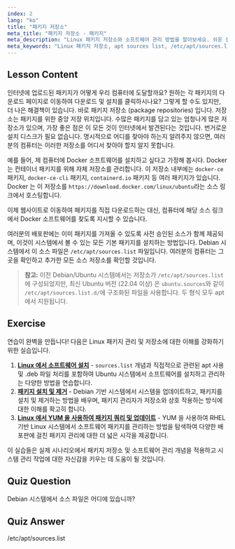 ```yaml
---
index: 2
lang: "ko"
title: "패키지 저장소"
meta_title: "패키지 저장소 - 패키지"
meta_description: "Linux 패키지 저장소와 소프트웨어 관리 방법을 알아보세요. 쉬운 설치를 위해 /etc/apt/sources.list와 같은 패키지 소스를 찾고 추가하는 방법을 알아보세요."
meta_keywords: "Linux 패키지 저장소, apt sources list, /etc/apt/sources.list, Linux 패키지, 초보자 Linux, Linux 튜토리얼, 패키지 관리"
---
```


## Lesson Content

인터넷에 업로드된 패키지가 어떻게 우리 컴퓨터에 도달할까요? 원하는 각 패키지의 다운로드 페이지로 이동하여 다운로드 및 설치를 클릭하시나요? 그렇게 할 수도 있지만, 더 나은 해결책이 있습니다. 바로 패키지 저장소 (package repositories) 입니다. 저장소는 패키지를 위한 중앙 저장 위치입니다. 수많은 패키지를 담고 있는 엄청나게 많은 저장소가 있으며, 가장 좋은 점은 이 모든 것이 인터넷에서 발견된다는 것입니다. 번거로운 설치 디스크가 필요 없습니다. 명시적으로 어디를 찾아야 하는지 알려주지 않으면, 여러분의 컴퓨터는 이러한 저장소를 어디서 찾아야 할지 알지 못합니다.

예를 들어, 제 컴퓨터에 Docker 소프트웨어를 설치하고 싶다고 가정해 봅시다. Docker 는 컨테이너 패키지를 위해 자체 저장소를 관리합니다. 이 저장소 내부에는 `docker-ce` 패키지, `docker-ce-cli` 패키지, `containerd.io` 패키지 등 여러 패키지가 있습니다. Docker 는 이 저장소를 `https://download.docker.com/linux/ubuntu`라는 소스 링크에서 호스팅합니다.

이제 웹사이트로 이동하여 패키지를 직접 다운로드하는 대신, 컴퓨터에 해당 소스 링크에서 Docker 소프트웨어를 찾도록 지시할 수 있습니다.

여러분의 배포판에는 이미 패키지를 가져올 수 있도록 사전 승인된 소스가 함께 제공되며, 이것이 시스템에서 볼 수 있는 모든 기본 패키지를 설치하는 방법입니다. Debian 시스템에서 이 소스 파일은 `/etc/apt/sources.list` 파일입니다. 여러분의 컴퓨터는 그곳을 확인하고 추가한 모든 소스 저장소를 확인할 것입니다.

> **참고:** 이전 Debian/Ubuntu 시스템에서는 저장소가 `/etc/apt/sources.list`에 구성되었지만, 최신 Ubuntu 버전 (22.04 이상) 은 `ubuntu.sources`와 같이 `/etc/apt/sources.list.d/`에 구조화된 파일을 사용합니다. 두 형식 모두 apt 에서 지원됩니다.

## Exercise

연습이 완벽을 만듭니다! 다음은 Linux 패키지 관리 및 저장소에 대한 이해를 강화하기 위한 실습입니다.

1. **[Linux 에서 소프트웨어 설치](https://labex.io/ko/labs/linux-software-installation-on-linux-18005)** - `sources.list` 개념과 직접적으로 관련된 apt 사용 및 .deb 파일 처리를 포함하여 Ubuntu 시스템에서 소프트웨어를 설치하고 관리하는 다양한 방법을 연습합니다.
2. **[패키지 설치 및 제거](https://labex.io/ko/labs/linux-installing-and-removing-packages-385380)** - Debian 기반 시스템에서 시스템을 업데이트하고, 패키지를 설치 및 제거하는 방법을 배우며, 패키지 관리자가 저장소와 상호 작용하는 방식에 대한 이해를 확고히 합니다.
3. **[Linux 에서 YUM 을 사용하여 패키지 쿼리 및 업데이트](https://labex.io/ko/labs/rhel-query-and-update-packages-with-yum-in-linux-590869)** - YUM 을 사용하여 RHEL 기반 Linux 시스템에서 소프트웨어 패키지를 관리하는 방법을 탐색하여 다양한 배포판에 걸친 패키지 관리에 대한 더 넓은 시각을 제공합니다.

이 실습들은 실제 시나리오에서 패키지 저장소 및 소프트웨어 관리 개념을 적용하고 시스템 관리 작업에 대한 자신감을 키우는 데 도움이 될 것입니다.

## Quiz Question

Debian 시스템에서 소스 파일은 어디에 있습니까?

## Quiz Answer

/etc/apt/sources.list
